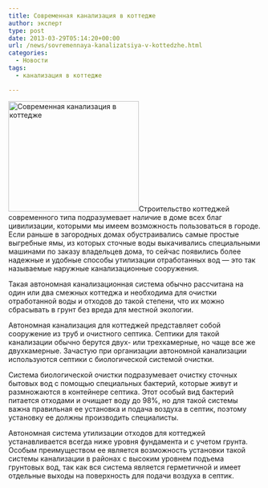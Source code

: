 ```yaml
---
title: Современная канализация в коттедже
author: эксперт
type: post
date: 2013-03-29T05:14:20+00:00
url: /news/sovremennaya-kanalizatsiya-v-kottedzhe.html
categories:
  - Новости
tags:
  - канализация в коттедже

---
```

[<img src="http://gkvodoley.com.ua/wp-content/uploads/2013/03/1327576176_16.jpg" alt="Современная канализация в коттедже" width="260" height="220" class="alignleft size-full wp-image-511" />][1]Строительство коттеджей современного типа подразумевает наличие в доме всех благ цивилизации, которыми мы имеем возможность пользоваться в городе. Если раньше в загородных домах обустраивались самые простые выгребные ямы, из которых сточные воды выкачивались специальными машинами по заказу владельцев дома, то сейчас появились более надежные и удобные способы утилизации отработанных вод &#8212; это так называемые наружные канализационные сооружения.<!--more-->

Такая автономная канализационная система обычно рассчитана на один или два смежных коттеджа и необходима для очистки отработанной воды и отходов до такой степени, что их можно сбрасывать в грунт без вреда для местной экологии.

Автономная канализация для коттеджей представляет собой сооружение из труб и очистного септика. Септики для такой канализации обычно берутся двух- или трехкамерные, но чаще все же двухкамерные. Зачастую при организации автономной канализации используются септики с биологической системой очистки.

Система биологической очистки подразумевает очистку сточных бытовых вод с помощью специальных бактерий, которые живут и размножаются в контейнере септика. Этот особый вид бактерий питается отходами и очищает воду до 98%, но для такой системы важна правильная ее установка и подача воздуха в септик, поэтому установку ее должны производить специалисты.

Автономная система утилизации отходов для коттеджей устанавливается всегда ниже уровня фундамента и с учетом грунта. Особым преимуществом ее является возможность установки такой системы канализации в районах с высоким уровнем подъема грунтовых вод, так как вся система является герметичной и имеет отдельные выходы на поверхность для подачи воздуха в септик.

 [1]: http://gkvodoley.com.ua/wp-content/uploads/2013/03/1327576176_16.jpg